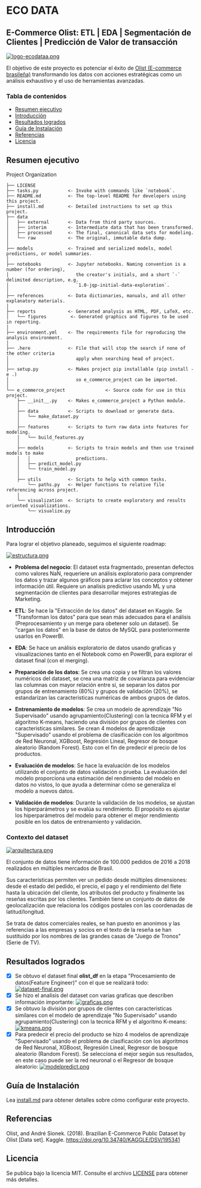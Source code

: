 # ECO DATA

## E-Commerce Olist: ETL | EDA | Segmentación de Clientes | Predicción de Valor de transacción

[![logo-ecodataa.png](https://i.postimg.cc/851LGQSX/logo-ecodataa.png)](https://postimg.cc/McFn0LX1)

El objetivo de este proyecto es potenciar el éxito de [Olist (E-commerce brasileña)](https://www.kaggle.com/datasets/olistbr/brazilian-ecommerce/data) transformando los datos con acciones estratégicas como un análisis exhaustivo y el uso de herramientas avanzadas.

### Tabla de contenidos

- [Resumen ejecutivo](#id1)
- [Introducción](#introducción)
- [Resultados logrados](#id2)
- [Guía de Instalación](#id3)
- [Referencias](#referencias)
- [Licencia](#licencia)

## Resumen ejecutivo<a name="id1"></a>

Project Organization

    ├── LICENSE
    ├── tasks.py           <- Invoke with commands like `notebook`.
    ├── README.md          <- The top-level README for developers using this project.
    ├── install.md         <- Detailed instructions to set up this project.
    ├── data
    │   ├── external       <- Data from third party sources.
    │   ├── interim        <- Intermediate data that has been transformed.
    │   ├── processed      <- The final, canonical data sets for modeling.
    │   └── raw            <- The original, immutable data dump.
    │
    ├── models             <- Trained and serialized models, model predictions, or model summaries.
    │
    ├── notebooks          <- Jupyter notebooks. Naming convention is a number (for ordering),
    │                         the creator's initials, and a short `-` delimited description, e.g.
    │                         `1.0-jqp-initial-data-exploration`.
    │
    ├── references         <- Data dictionaries, manuals, and all other explanatory materials.
    │
    ├── reports            <- Generated analysis as HTML, PDF, LaTeX, etc.
    │   └── figures         <- Generated graphics and figures to be used in reporting.
    │
    ├── environment.yml    <- The requirements file for reproducing the analysis environment.
    │
    ├── .here              <- File that will stop the search if none of the other criteria
    │                         apply when searching head of project.
    │
    ├── setup.py           <- Makes project pip installable (pip install -e .)
    │                         so e_commerce_project can be imported.
    │
    └── e_commerce_project               <- Source code for use in this project.
        ├── __init__.py    <- Makes e_commerce_project a Python module.
        │
        ├── data           <- Scripts to download or generate data.
        │   └── make_dataset.py
        │
        ├── features       <- Scripts to turn raw data into features for modeling.
        │   └── build_features.py
        │
        ├── models         <- Scripts to train models and then use trained models to make
        │   │                 predictions.
        │   ├── predict_model.py
        │   └── train_model.py
        │
        ├── utils          <- Scripts to help with common tasks.
            └── paths.py   <- Helper functions to relative file referencing across project.
        │
        └── visualization  <- Scripts to create exploratory and results oriented visualizations.
            └── visualize.py


## Introducción
Para lograr el objetivo planeado, seguimos el siguiente roadmap:


[![estructura.png](https://i.postimg.cc/26CPh6Qk/estructura.png)](https://postimg.cc/t1mSH9vw)

- **Problema del negocio**: El dataset esta fragmentado, presentan defectos como valores NaN, requeriere un análisis exploratorio para comprender los datos y trazar algunos gráficos para aclarar los conceptos y obtener información útil. Requiere un analisis predictivo usando ML y una segmentación de clientes para desarrollar mejores estrategias de Marketing.

- **ETL**: Se hace la "Extracción de los datos" del dataset en Kaggle. Se "Transforman los datos" para que sean más adecuados para el análisis (Preprocesamiento y un merge para obetener solo un dataset). Se "cargan los datos" en la base de datos de MySQL para posteriormente usarlos en PowerBI.

- **EDA**: Se hace un análisis exploratorio de datos usando graficas y visualizaciones tanto en el Notebook como en PowerBI, para explorar el dataset final (con el merging).  

- **Preparación de los datos**: Se crea una copia y se filtran los valores numéricos del dataset, se crea una matriz de covarianza para evidenciar las columnas con mayor relación entre sí, se separan los datos por grupos de entrenamiento (80%) y grupos de validación (20%), se estandarizan las caracteristicas numéricas de ambos grupos de datos.

- **Entrenamiento de modelos**: Se crea un modelo de aprendizaje "No Supervisado" usando agrupamiento(Clustering) con la tecnica RFM y el algoritmo K-means, haciendo una división por grupos de clientes con caracteristicas similares. Se crean 4 modelos de aprendizaje "Supervisado" usando el problema de clasificación con los algoritmos de Red Neuronal, XGBoost, Regresión Lineal, Regresor de bosque aleatorio (Random Forest). Esto con el fin de predecir el precio de los productos.

- **Evaluación de modelos**: Se hace la evaluación de los modelos utilizando el conjunto de datos validación o prueba. La evaluación del modelo proporciona una estimación del rendimiento del modelo en datos no vistos, lo que ayuda a determinar cómo se generaliza el modelo a nuevos datos.

- **Validación de modelos**: Durante la validación de los modelos, se ajustan los hiperparámetros y se evalúa su rendimiento. El propósito es ajustar los hiperparámetros del modelo para obtener el mejor rendimiento posible en los datos de entrenamiento y validación.


### Contexto del dataset

[![arquitectura.png](https://i.postimg.cc/RZhMjgy1/arquitectura.png)](https://postimg.cc/3kM5GFKW)

El conjunto de datos tiene información de 100.000 pedidos de 2016 a 2018 realizados en múltiples mercados de Brasil. 

Sus características permiten ver un pedido desde múltiples dimensiones: desde el estado del pedido, el precio, el pago y el rendimiento del flete hasta la ubicación del cliente, los atributos del producto y finalmente las reseñas escritas por los clientes. También tiene un conjunto de datos de geolocalización que relaciona los códigos postales con las coordenadas de latitud/longitud.

Se trata de datos comerciales reales, se han puesto en anonimos y las referencias a las empresas y socios en el texto de la reseña se han sustituido por los nombres de las grandes casas de "Juego de Tronos"(Serie de TV).

## Resultados logrados<a name="id2"></a>

- [x]  Se obtuvo el dataset final **olist_df** en la etapa "Procesamiento de datos(Feature Engineer)" con el que se realizará todo:
[![dataset-final.png](https://i.postimg.cc/JhvTxhCV/dataset-final.png)](https://postimg.cc/qtcXM47j)
- [x]  Se hizo el analisis del dataset con varias graficas que describen información importante:
[![graficas.png](https://i.postimg.cc/yddyMgcr/graficas.png)](https://postimg.cc/bG7nbv6Q)
- [x]  Se obtuvo la división por grupos de clientes con caracteristicas similares con el modelo de aprendizaje "No Supervisado" usando agrupamiento(Clustering) con la tecnica RFM y el algoritmo K-means:
[![kmeans.png](https://i.postimg.cc/rs6XzkVc/kmeans.png)](https://postimg.cc/JDQddSHd)
- [x]  Para predecir el precio del producto se hizo 4 modelos de aprendizaje "Supervisado" usando el problema de clasificación con los algoritmos de Red Neuronal, XGBoost, Regresión Lineal, Regresor de bosque aleatorio (Random Forest). Se selecciona el mejor según sus resultados, en este caso puede ser la red neuronal o el Regresor de bosque aleatorio:
[![modelpredict.png](https://i.postimg.cc/0jfs44vs/modelpredict.png)](https://postimg.cc/7JfdGmbs)

## Guía de Instalación<a name="id3"></a>

Lea [install.md](install.md) para obtener detalles sobre cómo configurar este proyecto.

## Referencias

Olist, and André Sionek. (2018). Brazilian E-Commerce Public Dataset by Olist [Data set]. Kaggle. https://doi.org/10.34740/KAGGLE/DSV/195341

## Licencia

Se publica bajo la licencia MIT. Consulte el archivo [LICENSE](/LICENSE) para obtener más detalles.
